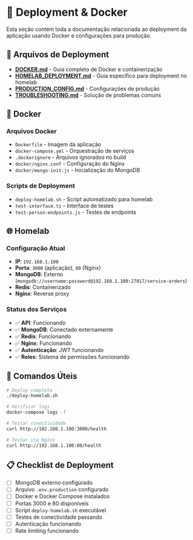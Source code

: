 # 🚀 Deployment & Docker

Esta seção contém toda a documentação relacionada ao deployment da aplicação usando Docker e configurações para produção.

## 📁 Arquivos de Deployment

- **[DOCKER.md](./DOCKER.md)** - Guia completo de Docker e containerização
- **[HOMELAB_DEPLOYMENT.md](./HOMELAB_DEPLOYMENT.md)** - Guia específico para deployment no homelab
- **[PRODUCTION_CONFIG.md](./PRODUCTION_CONFIG.md)** - Configurações de produção
- **[TROUBLESHOOTING.md](./TROUBLESHOOTING.md)** - Solução de problemas comuns

## 🐳 Docker

### Arquivos Docker

- `Dockerfile` - Imagem da aplicação
- `docker-compose.yml` - Orquestração de serviços
- `.dockerignore` - Arquivos ignorados no build
- `docker/nginx.conf` - Configuração do Nginx
- `docker/mongo-init.js` - Inicialização do MongoDB

### Scripts de Deployment

- `deploy-homelab.sh` - Script automatizado para homelab
- `test-interface.ts` - Interface de testes
- `test-person-endpoints.js` - Testes de endpoints

## 🌐 Homelab

### Configuração Atual

- **IP**: `192.168.1.100`
- **Porta**: `3000` (aplicação), `80` (Nginx)
- **MongoDB**: Externo (`mongodb://username:password@192.168.1.100:27017/service-orders`)
- **Redis**: Containerizado
- **Nginx**: Reverse proxy

### Status dos Serviços

- ✅ **API**: Funcionando
- ✅ **MongoDB**: Conectado externamente
- ✅ **Redis**: Funcionando
- ✅ **Nginx**: Funcionando
- ✅ **Autenticação**: JWT funcionando
- ✅ **Roles**: Sistema de permissões funcionando

## 🔧 Comandos Úteis

```bash
# Deploy completo
./deploy-homelab.sh

# Verificar logs
docker-compose logs -f

# Testar conectividade
curl http://192.168.1.100:3000/health

# Testar via Nginx
curl http://192.168.1.100:80/health
```

## 📋 Checklist de Deployment

- [ ] MongoDB externo configurado
- [ ] Arquivo `.env.production` configurado
- [ ] Docker e Docker Compose instalados
- [ ] Portas 3000 e 80 disponíveis
- [ ] Script `deploy-homelab.sh` executável
- [ ] Testes de conectividade passando
- [ ] Autenticação funcionando
- [ ] Rate limiting funcionando
